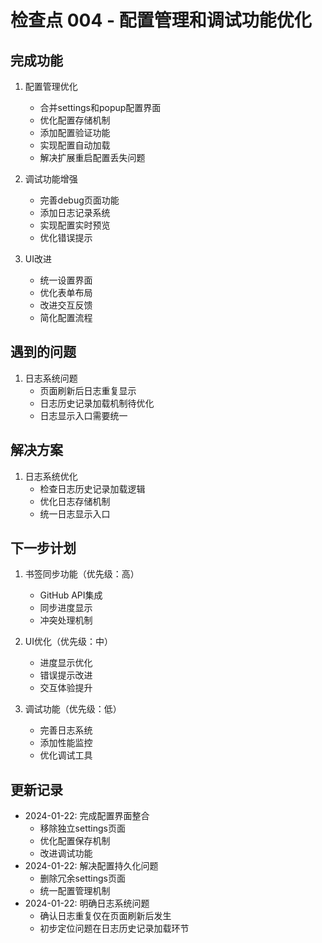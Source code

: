 # 检查点 004 - 配置管理和调试功能优化

## 完成功能
1. 配置管理优化
   - 合并settings和popup配置界面
   - 优化配置存储机制
   - 添加配置验证功能
   - 实现配置自动加载
   - 解决扩展重启配置丢失问题

2. 调试功能增强
   - 完善debug页面功能
   - 添加日志记录系统
   - 实现配置实时预览
   - 优化错误提示

3. UI改进
   - 统一设置界面
   - 优化表单布局
   - 改进交互反馈
   - 简化配置流程

## 遇到的问题
1. 日志系统问题
   - 页面刷新后日志重复显示
   - 日志历史记录加载机制待优化
   - 日志显示入口需要统一

## 解决方案
1. 日志系统优化
   - 检查日志历史记录加载逻辑
   - 优化日志存储机制
   - 统一日志显示入口

## 下一步计划
1. 书签同步功能（优先级：高）
   - GitHub API集成
   - 同步进度显示
   - 冲突处理机制

2. UI优化（优先级：中）
   - 进度显示优化
   - 错误提示改进
   - 交互体验提升

3. 调试功能（优先级：低）
   - 完善日志系统
   - 添加性能监控
   - 优化调试工具

## 更新记录
- 2024-01-22: 完成配置界面整合
  - 移除独立settings页面
  - 优化配置保存机制
  - 改进调试功能
- 2024-01-22: 解决配置持久化问题
  - 删除冗余settings页面
  - 统一配置管理机制
- 2024-01-22: 明确日志系统问题
  - 确认日志重复仅在页面刷新后发生
  - 初步定位问题在日志历史记录加载环节 